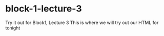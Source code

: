 # block-1-lecture-3
Try it out for Block1, Lecture 3
This is where we will try out our HTML for tonight